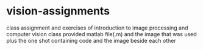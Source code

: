# vision-assignments
class assignment and exercises of introduction to image processing and computer vision class
provided matlab file(.m) and the image that was used
plus the one shot containing code and the image beside each other
